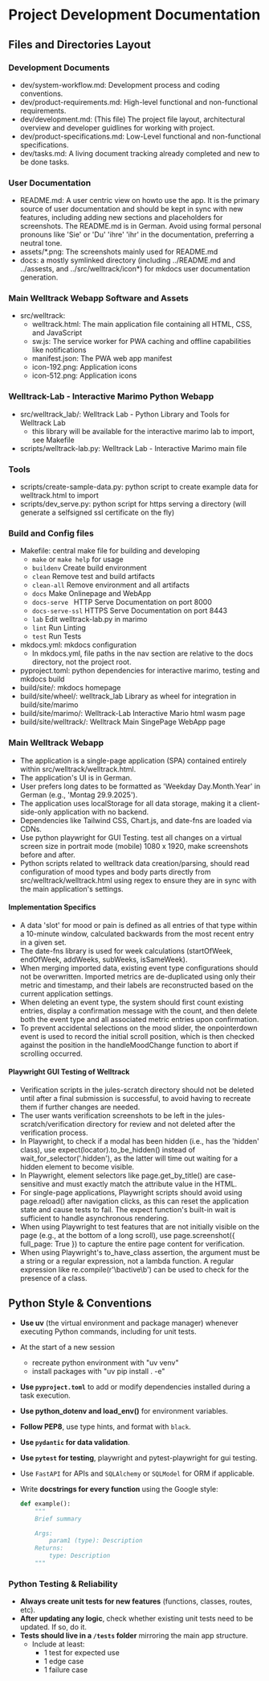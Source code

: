 # Project Development Documentation

## Files and Directories Layout

### Development Documents

- dev/system-workflow.md: Development process and coding conventions.
- dev/product-requirements.md: High-level functional and non-functional requirements.
- dev/development.md: (This file) The project file layout, architectural overview and developer guidlines for working with project.
- dev/product-specifications.md: Low-Level functional and non-functional specifications.
- dev/tasks.md: A living document tracking already completed and new to be done tasks.

### User Documentation

- README.md: A user centric view on howto use the app. It is the primary source of user documentation and should be kept in sync with new features, including adding new sections and placeholders for screenshots. The README.md is in German. Avoid using formal personal pronouns like 'Sie' or 'Du' 'ihre' 'ihr' in the documentation, preferring a neutral tone.
- assets/*.png: The screenshots mainly used for README.md
- docs: a mostly symlinked directory (including ../README.md and ../assests, and ../src/welltrack/icon*) for mkdocs user documentation generation.

### Main Welltrack Webapp Software and Assets

- src/welltrack:
    - welltrack.html: The main application file containing all HTML, CSS, and JavaScript
    - sw.js: The service worker for PWA caching and offline capabilities like notifications
    - manifest.json: The PWA web app manifest
    - icon-192.png: Application icons
    - icon-512.png: Application icons

### Welltrack-Lab - Interactive Marimo Python Webapp

- src/welltrack_lab/: Welltrack Lab - Python Library and Tools for Welltrack Lab
    - this library will be available for the interactive marimo lab to import, see Makefile
- scripts/welltrack-lab.py: Welltrack Lab - Interactive Marimo main file

### Tools

- scripts/create-sample-data.py: python script to create example data for welltrack.html to import
- scripts/dev_serve.py: python script for https serving a directory (will generate a selfsigned ssl certificate on the fly)

### Build and Config files

- Makefile: central make file for building and developing
    - `make` or `make help` for usage
    - `buildenv`             Create build environment
    - `clean`                Remove test and build artifacts
    - `clean-all`            Remove environment and all artifacts
    - `docs`                 Make Onlinepage and WebApp
    - `docs-serve `          HTTP Serve Documentation on port 8000
    - `docs-serve-ssl`       HTTPS Serve Documentation on port 8443
    - `lab`                  Edit welltrack-lab.py in marimo
    - `lint`                 Run Linting
    - `test`                 Run Tests
- mkdocs.yml: mkdocs configuration
    - In mkdocs.yml, file paths in the nav section are relative to the docs directory, not the project root.
- pyproject.toml: python dependencies for interactive marimo, testing and mkdocs build
- build/site/: mkdocs homepage
- build/site/wheel/: welltrack_lab Library as wheel for integration in build/site/marimo
- build/site/marimo/: Welltrack-Lab Interactive Mario html wasm page
- build/site/welltrack/: Welltrack Main SingePage WebApp page

### Main Welltrack Webapp

- The application is a single-page application (SPA) contained entirely within src/welltrack/welltrack.html.
- The application's UI is in German.
- User prefers long dates to be formatted as 'Weekday Day.Month.Year' in German (e.g., 'Montag 29.9.2025').
- The application uses localStorage for all data storage, making it a client-side-only application with no backend.
- Dependencies like Tailwind CSS, Chart.js, and date-fns are loaded via CDNs.
- Use python playwright for GUI Testing.  test all changes on a virtual screen size in portrait mode (mobile) 1080 x 1920, make screenshots before and after.
- Python scripts related to welltrack data creation/parsing, should read configuration of mood types and body parts directly from src/welltrack/welltrack.html using regex to ensure they are in sync with the main application's settings.

#### Implementation Specifics

- A data 'slot' for mood or pain is defined as all entries of that type within a 10-minute window, calculated backwards from the most recent entry in a given set.
- The date-fns library is used for week calculations (startOfWeek, endOfWeek, addWeeks, subWeeks, isSameWeek).
- When merging imported data, existing event type configurations should not be overwritten. Imported metrics are de-duplicated using only their metric and timestamp, and their labels are reconstructed based on the current application settings.
- When deleting an event type, the system should first count existing entries, display a confirmation message with the count, and then delete both the event type and all associated metric entries upon confirmation.
- To prevent accidental selections on the mood slider, the onpointerdown event is used to record the initial scroll position, which is then checked against the position in the handleMoodChange function to abort if scrolling occurred.

#### Playwright GUI Testing of Welltrack

- Verification scripts in the jules-scratch directory should not be deleted until after a final submission is successful, to avoid having to recreate them if further changes are needed.
- The user wants verification screenshots to be left in the jules-scratch/verification directory for review and not deleted after the verification process.
- In Playwright, to check if a modal has been hidden (i.e., has the 'hidden' class), use expect(locator).to_be_hidden() instead of wait_for_selector('.hidden'), as the latter will time out waiting for a hidden element to become visible.
- In Playwright, element selectors like page.get_by_title() are case-sensitive and must exactly match the attribute value in the HTML.
- For single-page applications, Playwright scripts should avoid using page.reload() after navigation clicks, as this can reset the application state and cause tests to fail. The expect function's built-in wait is sufficient to handle asynchronous rendering.
- When using Playwright to test features that are not initially visible on the page (e.g., at the bottom of a long scroll), use page.screenshot({ full_page: True }) to capture the entire page content for verification.
- When using Playwright's to_have_class assertion, the argument must be a string or a regular expression, not a lambda function. A regular expression like re.compile(r'\bactive\b') can be used to check for the presence of a class.

## Python Style & Conventions

- **Use uv** (the virtual environment and package manager) whenever executing Python commands, including for unit tests.
- At the start of a new session
    - recreate python environment with "uv venv"
    - install packages with "uv pip install . -e"
- **Use `pyproject.toml`** to add or modify dependencies installed during a task execution.
- **Use python_dotenv and load_env()** for environment variables.
- **Follow PEP8**, use type hints, and format with `black`.
- **Use `pydantic` for data validation**.
- **Use `pytest` for testing**, playwright and pytest-playwright for gui testing.
- Use `FastAPI` for APIs and `SQLAlchemy` or `SQLModel` for ORM if applicable.
- Write **docstrings for every function** using the Google style:

  ```python
  def example():
      """
      Brief summary

      Args:
          param1 (type): Description
      Returns:
          type: Description
      """
  ```

### Python Testing & Reliability

- **Always create unit tests for new features** (functions, classes, routes, etc).
- **After updating any logic**, check whether existing unit tests need to be updated. If so, do it.
- **Tests should live in a `/tests` folder** mirroring the main app structure.
    - Include at least:
        - 1 test for expected use
        - 1 edge case
        - 1 failure case
